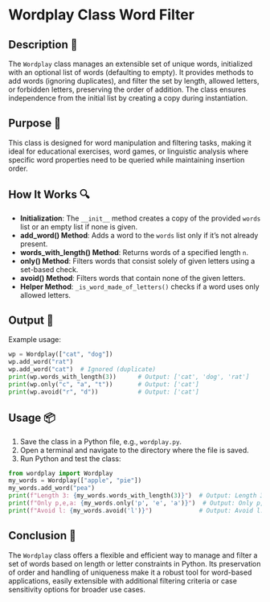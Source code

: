 # Wordplay Class Word Filter

## Description 📝

The `Wordplay` class manages an extensible set of unique words, initialized with an optional list of words (defaulting to empty).
It provides methods to add words (ignoring duplicates), and filter the set by length, allowed letters, or forbidden letters, preserving the order of addition.
The class ensures independence from the initial list by creating a copy during instantiation.

## Purpose 🎯

This class is designed for word manipulation and filtering tasks, making it ideal for educational exercises, word games, or linguistic analysis where specific word properties need to be queried while maintaining insertion order.

## How It Works 🔍

-   **Initialization**: The `__init__` method creates a copy of the provided `words` list or an empty list if none is given.
-   **add_word() Method**: Adds a word to the `words` list only if it’s not already present.
-   **words_with_length() Method**: Returns words of a specified length `n`.
-   **only() Method**: Filters words that consist solely of given letters using a set-based check.
-   **avoid() Method**: Filters words that contain none of the given letters.
-   **Helper Method**: `_is_word_made_of_letters()` checks if a word uses only allowed letters.

## Output 📜

Example usage:

```python
wp = Wordplay(["cat", "dog"])
wp.add_word("rat")
wp.add_word("cat")  # Ignored (duplicate)
print(wp.words_with_length(3))      # Output: ['cat', 'dog', 'rat']
print(wp.only("c", "a", "t"))       # Output: ['cat']
print(wp.avoid("r", "d"))           # Output: ['cat']
```

## Usage 📦

1. Save the class in a Python file, e.g., `wordplay.py`.
2. Open a terminal and navigate to the directory where the file is saved.
3. Run Python and test the class:

```python
from wordplay import Wordplay
my_words = Wordplay(["apple", "pie"])
my_words.add_word("pea")
print(f"Length 3: {my_words.words_with_length(3)}")  # Output: Length 3: ['pie', 'pea']
print(f"Only p,e,a: {my_words.only('p', 'e', 'a')}")  # Output: Only p,e,a: ['pea']
print(f"Avoid l: {my_words.avoid('l')}")             # Output: Avoid l: ['pie', 'pea']
```

## Conclusion 🚀

The `Wordplay` class offers a flexible and efficient way to manage and filter a set of words based on length or letter constraints in Python.
Its preservation of order and handling of uniqueness make it a robust tool for word-based applications, easily extensible with additional filtering criteria or case sensitivity options for broader use cases.
